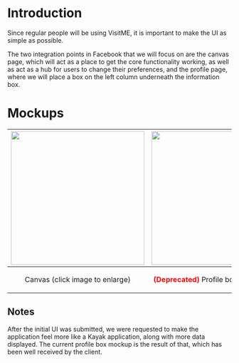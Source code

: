 # Introduction #
Since regular people will be using VisitME, it is important to make the UI as simple as possible.

The two integration points in Facebook that we will focus on are the canvas page, which will act as a place to get the core functionality working, as well as act as a hub for users to change their preferences, and the profile page, where we will place a box on the left column underneath the information box.

# Mockups #

|<a href='http://img376.imageshack.us/img376/1039/mockup.jpg'><img src='http://img376.imageshack.us/img376/1039/mockup.jpg' height='300' /></a>|<a href='http://img29.imageshack.us/img29/3500/mockup2f.jpg'><img src='http://img29.imageshack.us/img29/3500/mockup2f.jpg' height='300' /></a>|
|:---------------------------------------------------------------------------------------------------------------------------------------------|:---------------------------------------------------------------------------------------------------------------------------------------------|
|<p align='center'>Canvas (click image to enlarge)</p>                                                                                         |<p align='center'><font color='red'><b>(Deprecated)</b></font> Profile box (<a href='http://img202.imageshack.us/img202/6629/mockup2.jpg'>Old version</a>)</p>|

## Notes ##
After the initial UI was submitted, we were requested to make the application feel more like a Kayak application, along with more data displayed. The current profile box mockup is the result of that, which has been well received by the client.